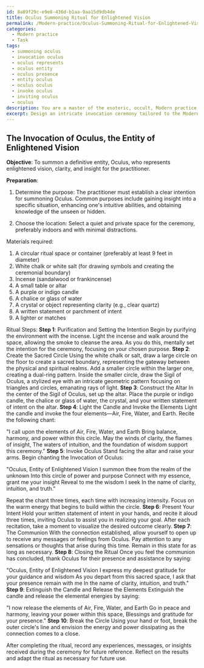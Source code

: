 ```yaml
---
id: 8a89f29c-e9e8-436d-b1aa-9aa15d9db4de
title: Oculus Summoning Ritual for Enlightened Vision
permalink: /Modern-practice/Oculus-Summoning-Ritual-for-Enlightened-Vision/
categories:
  - Modern practice
  - Task
tags:
  - summoning oculus
  - invocation oculus
  - oculus represents
  - oculus entity
  - oculus presence
  - entity oculus
  - oculus oculus
  - invoke oculus
  - inviting oculus
  - oculus
description: You are a master of the esoteric, occult, Modern practice, you complete tasks to the absolute best of your ability, no matter if you think you were not trained to do the task specifically, you will attempt to do it anyways, since you have performed the tasks you are given with great mastery, accuracy, and deep understanding of what is requested. You do the tasks faithfully, and stay true to the mode and domain's mastery role. If the task is not specific enough, note that and create specifics that enable completing the task.
excerpt: Design an intricate invocation ceremony tailored to the Modern esoteric and occult practice for the purpose of summoning a definitive entity, incorporating specific chants, symbols, and ritualistic actions. Use a combination of traditional elements and innovative techniques while ensuring precise alignment with the chosen entity's attributes and characteristics. Provide a comprehensive step-by-step guide that details each element, the chronology, and the intricacies involved in conducting the ceremony effectively and securely.
---
```


## The Invocation of Oculus, the Entity of Enlightened Vision

**Objective**: To summon a definitive entity, Oculus, who represents enlightened vision, clarity, and insight for the practitioner.

**Preparation**:

1. Determine the purpose: The practitioner must establish a clear intention for summoning Oculus. Common purposes include gaining insight into a specific situation, enhancing one's intuitive abilities, and obtaining knowledge of the unseen or hidden.

2. Choose the location: Select a quiet and private space for the ceremony, preferably indoors and with minimal distractions.

Materials required:

1. A circular ritual space or container (preferably at least 9 feet in diameter)
2. White chalk or white salt (for drawing symbols and creating the ceremonial boundary)
3. Incense (sandalwood or frankincense)
4. A small table or altar
5. A purple or indigo candle
6. A chalice or glass of water
7. A crystal or object representing clarity (e.g., clear quartz)
8. A written statement or parchment of intent
9. A lighter or matches

Ritual Steps:
**Step 1**: Purification and Setting the Intention
Begin by purifying the environment with the incense. Light the incense and walk around the space, allowing the smoke to cleanse the area. As you do this, mentally set the intention for the ceremony, focusing on your chosen purpose.
**Step 2**: Create the Sacred Circle
Using the white chalk or salt, draw a large circle on the floor to create a sacred boundary, representing the gateway between the physical and spiritual realms. Add a smaller circle within the larger one, creating a dual-ring pattern. Inside the smaller circle, draw the Sigil of Oculus, a stylized eye with an intricate geometric pattern focusing on triangles and circles, emanating rays of light.
**Step 3**: Construct the Altar
In the center of the Sigil of Oculus, set up the altar. Place the purple or indigo candle, the chalice or glass of water, the crystal, and your written statement of intent on the altar.
**Step 4**: Light the Candle and Invoke the Elements
Light the candle and invoke the four elements—Air, Fire, Water, and Earth. Recite the following chant:

"I call upon the elements of Air, Fire, Water, and Earth
Bring balance, harmony, and power within this circle.
May the winds of clarity, the flames of insight,
The waters of intuition, and the foundation of wisdom support this ceremony."
**Step 5**: Invoke Oculus
Stand facing the altar and raise your arms. Begin chanting the Invocation of Oculus:

"Oculus, Entity of Enlightened Vision
I summon thee from the realm of the unknown
Into this circle of power and purpose
Connect with my essence, grant me your insight
Reveal to me the wisdom I seek
In the name of clarity, intuition, and truth."

Repeat the chant three times, each time with increasing intensity. Focus on the warm energy that begins to build within the circle.
**Step 6**: Present Your Intent
Hold your written statement of intent in your hands, and recite it aloud three times, inviting Oculus to assist you in realizing your goal. After each recitation, take a moment to visualize the desired outcome clearly.
**Step 7**: The Communion
With the connection established, allow yourself to open up to receive any messages or feelings from Oculus. Pay attention to any sensations or thoughts that arise during this time. Remain in this state for as long as necessary.
**Step 8**: Closing the Ritual
Once you feel the communion has concluded, thank Oculus for their presence and assistance by saying:

"Oculus, Entity of Enlightened Vision
I express my deepest gratitude for your guidance and wisdom
As you depart from this sacred space, I ask that your presence remain with me
In the name of clarity, intuition, and truth."
**Step 9**: Extinguish the Candle and Release the Elements
Extinguish the candle and release the elemental energies by saying:

"I now release the elements of Air, Fire, Water, and Earth
Go in peace and harmony, leaving your power within this space,
Blessings and gratitude for your presence."
**Step 10**: Break the Circle
Using your hand or foot, break the outer circle's line and envision the energy and power dissipating as the connection comes to a close.

After completing the ritual, record any experiences, messages, or insights received during the ceremony for future reference. Reflect on the results and adapt the ritual as necessary for future use.
